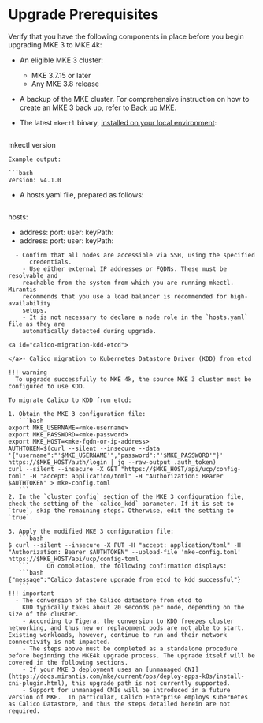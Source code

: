 # Upgrade Prerequisites

Verify that you have the following components in place before you begin
upgrading MKE 3 to MKE 4k:

- An eligible MKE 3 cluster:

  - MKE 3.7.15 or later
  - Any MKE 3.8 release

- A backup of the MKE cluster. For comprehensive instruction on how to create
  an MKE 3 back up, refer to [Back up MKE](https://docs.mirantis.com/mke/current/ops/disaster-recovery/back-up-mke.html).

- The latest `mkectl` binary, [installed on your local environment](../../getting-started/install-mke-4k-cli):

  ```bash
mkectl version
  ```
  Example output:

  ```bash
Version: v4.1.0
  ```
- A hosts.yaml file, prepared as follows:

  ```bash
hosts:
  - address: <host1-external-ip>
    port: <ssh-port>
    user: <ssh-user>
    keyPath: <path-to-ssh-key>
  - address: <host2-external-ip>
    port: <ssh-port>
    user: <ssh-user>
    keyPath: <path-to-ssh-key>
  ```!!! important
    - Confirm that all nodes are accessible via SSH, using the specified
        credentials.
      - Use either external IP addresses or FQDNs. These must be resolvable and
      reachable from the system from which you are running mkectl. Mirantis
      recommends that you use a load balancer is recommended for high-availability
      setups.
      - It is not necessary to declare a node role in the `hosts.yaml` file as they are
      automatically detected during upgrade.

<a id="calico-migration-kdd-etcd">

</a>- Calico migration to Kubernetes Datastore Driver (KDD) from etcd

!!! warning
    To upgrade successfully to MKE 4k, the source MKE 3 cluster must be configured to use KDD.

  To migrate Calico to KDD from etcd:

  1. Obtain the MKE 3 configuration file:
     ```bash
export MKE_USERNAME=<mke-username>
export MKE_PASSWORD=<mke-password>
export MKE_HOST=<mke-fqdn-or-ip-address>
AUTHTOKEN=$(curl --silent --insecure --data '{"username":"'$MKE_USERNAME'","password":"'$MKE_PASSWORD'"}' https://$MKE_HOST/auth/login | jq --raw-output .auth_token)
curl --silent --insecure -X GET "https://$MKE_HOST/api/ucp/config-toml" -H "accept: application/toml" -H "Authorization: Bearer $AUTHTOKEN" > mke-config.toml
     ```
  2. In the `cluster_config` section of the MKE 3 configuration file, check the setting of the `calico_kdd` parameter. If it is set to `true`, skip the remaining steps. Otherwise, edit the setting to `true`.

  3. Apply the modified MKE 3 configuration file:
     ```bash
$ curl --silent --insecure -X PUT -H "accept: application/toml" -H "Authorization: Bearer $AUTHTOKEN" --upload-file 'mke-config.toml' https://$MKE_HOST/api/ucp/config-toml
     ```     On completion, the following confirmation displays:
     ```bash
  {"message":"Calico datastore upgrade from etcd to kdd successful"}
     ```
!!! important
    - The conversion of the Calico datastore from etcd to
      KDD typically takes about 20 seconds per node, depending on the size of the cluster.
      - According to Tigera, the conversion to KDD freezes cluster networking, and thus new or replacement pods are not able to start. Existing workloads, however, continue to run and their network connectivity is not impacted.
      - The steps above must be completed as a standalone procedure before beginning the MKE4k upgrade process. The upgrade itself will be covered in the following sections.
      - If your MKE 3 deployment uses an [unmanaged CNI](https://docs.mirantis.com/mke/current/ops/deploy-apps-k8s/install-cni-plugin.html), this upgrade path is not currently supported.
      - Support for unmanaged CNIs will be introduced in a future version of MKE.  In particular, Calico Enterprise employs Kubernetes as Calico Datastore, and thus the steps detailed herein are not required.